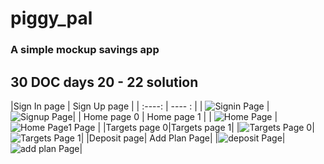 # piggy_pal

### A simple mockup savings app

## 30 DOC days 20 - 22 solution

|Sign In page | Sign Up page |
| :----:        |    ---- : |
| ![Signin Page](screenshots/signin.png) |![Signup Page](screenshots/signup.png)|
|   Home page 0  |      Home page 1       |
| ![Home Page](screenshots/home0.png) | ![Home Page1 Page](screenshots/home1.png) |
|Targets page 0|Targets page 1|
|![Targets Page 0](screenshots/targets0.png)|![Targets Page 1](screenshots/targets1.png)|
 |Deposit page| Add Plan Page|
|![deposit Page](screenshots/deposit.png)|![add plan Page](screenshots/addplan.png)|



### 

